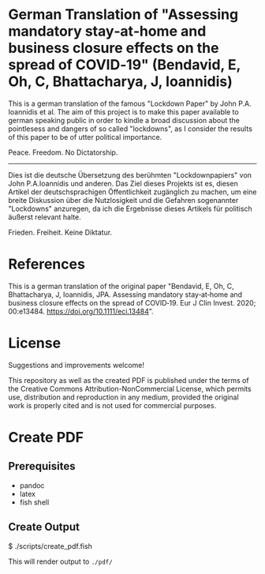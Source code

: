 # German Translation of "Assessing mandatory stay‐at‐home and business closure effects on the spread of COVID‐19" (Bendavid, E, Oh, C, Bhattacharya, J, Ioannidis)

This is a german translation of the famous "Lockdown Paper" by John P.A. Ioannidis et al.
The aim of this project is to make this paper available to german speaking public in order to kindle a broad discussion about the pointlesess and dangers of so called "lockdowns", as I consider the results of this paper to be of utter political importance.

Peace.
Freedom.
No Dictatorship.

---

Dies ist die deutsche Übersetzung des berühmten "Lockdownpapiers" von John P.A.Ioannidis und anderen.
Das Ziel dieses Projekts ist es, diesen Artikel der deutschsprachigen Öffentlichkeit zugänglich zu machen, um eine breite Diskussion über die Nutzlosigkeit und die Gefahren sogenannter "Lockdowns" anzuregen, da ich die Ergebnisse dieses Artikels für politisch äußerst relevant halte.

Frieden.
Freiheit.
Keine Diktatur.


# References

This is a german translation of the original paper "Bendavid, E, Oh, C, Bhattacharya, J, Ioannidis, JPA. Assessing mandatory stay‐at‐home and business closure effects on the spread of COVID‐19. Eur J Clin Invest. 2020; 00:e13484. https://doi.org/10.1111/eci.13484".

# License

Suggestions and improvements welcome!

This repository as well as the created PDF is published under the terms of the Creative Commons Attribution-NonCommercial License, which permits use, distribution and reproduction in any medium, provided the original work is properly cited and is not used for commercial purposes.

# Create PDF

## Prerequisites

- pandoc
- latex
- fish shell

## Create Output

$ ./scripts/create_pdf.fish

This will render output to `./pdf/`
